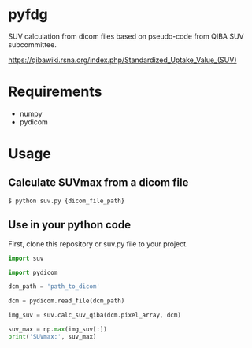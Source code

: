 # pyfdg
 
SUV calculation from dicom files based on pseudo-code from QIBA SUV subcommittee.

https://qibawiki.rsna.org/index.php/Standardized_Uptake_Value_(SUV)

# Requirements

- numpy
- pydicom

# Usage

## Calculate SUVmax from a dicom file

```
$ python suv.py {dicom_file_path}
```

## Use in your python code

First, clone this repository or suv.py file to your project.

```py
import suv

import pydicom

dcm_path = 'path_to_dicom'

dcm = pydicom.read_file(dcm_path)

img_suv = suv.calc_suv_qiba(dcm.pixel_array, dcm)

suv_max = np.max(img_suv[:])
print('SUVmax:', suv_max)

```